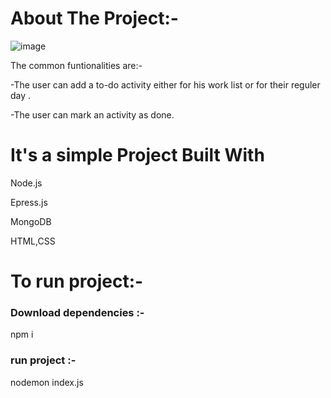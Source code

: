 # About The Project:-
![image](https://github.com/EtzioEjjo/todoList/assets/59229723/f61b58ea-30a8-4e32-91c7-ed69d2d62570)


The common funtionalities are:-

-The user can add a to-do activity either for his work list or for their reguler day .

-The user can mark an activity as done.


# It's a simple Project Built With
Node.js

Epress.js

MongoDB

HTML,CSS

# To run project:-

### Download dependencies :-

npm i

### run project :-

nodemon index.js

